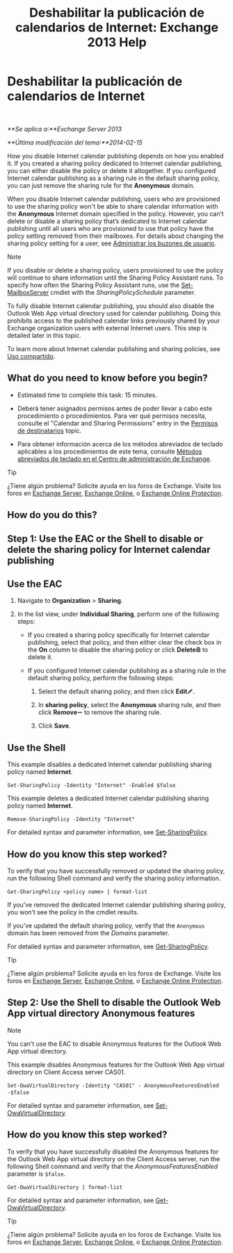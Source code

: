 ﻿---
title: 'Deshabilitar la publicación de calendarios de Internet: Exchange 2013 Help'
TOCTitle: Deshabilitar la publicación de calendarios de Internet
ms:assetid: f26dbf04-9dae-460f-a987-2ad3dfbc7b7e
ms:mtpsurl: https://technet.microsoft.com/es-es/library/JJ853047(v=EXCHG.150)
ms:contentKeyID: 50556909
ms.date: 05/22/2018
mtps_version: v=EXCHG.150
ms.translationtype: MT
---

# Deshabilitar la publicación de calendarios de Internet

 

_**Se aplica a:**Exchange Server 2013_

_**Última modificación del tema:**2014-02-15_

How you disable Internet calendar publishing depends on how you enabled it. If you created a sharing policy dedicated to Internet calendar publishing, you can either disable the policy or delete it altogether. If you configured Internet calendar publishing as a sharing rule in the default sharing policy, you can just remove the sharing rule for the **Anonymous** domain.

When you disable Internet calendar publishing, users who are provisioned to use the sharing policy won't be able to share calendar information with the **Anonymous** Internet domain specified in the policy. However, you can’t delete or disable a sharing policy that’s dedicated to Internet calendar publishing until all users who are provisioned to use that policy have the policy setting removed from their mailboxes. For details about changing the sharing policy setting for a user, see [Administrar los buzones de usuario](manage-user-mailboxes-exchange-2013-help.md).


> [!NOTE]
> If you disable or delete a sharing policy, users provisioned to use the policy will continue to share information until the Sharing Policy Assistant runs. To specify how often the Sharing Policy Assistant runs, use the <A href="https://technet.microsoft.com/es-es/library/aa998651(v=exchg.150)">Set-MailboxServer</A> cmdlet with the <EM>SharingPolicySchedule</EM> parameter.



To fully disable Internet calendar publishing, you should also disable the Outlook Web App virtual directory used for calendar publishing. Doing this prohibits access to the published calendar links previously shared by your Exchange organization users with external Internet users. This step is detailed later in this topic.

To learn more about Internet calendar publishing and sharing policies, see [Uso compartido](sharing-exchange-2013-help.md).

## What do you need to know before you begin?

  - Estimated time to complete this task: 15 minutes.

  - Deberá tener asignados permisos antes de poder llevar a cabo este procedimiento o procedimientos. Para ver qué permisos necesita, consulte el "Calendar and Sharing Permissions" entry in the [Permisos de destinatarios](recipients-permissions-exchange-2013-help.md) topic.

  - Para obtener información acerca de los métodos abreviados de teclado aplicables a los procedimientos de este tema, consulte [Métodos abreviados de teclado en el Centro de administración de Exchange](keyboard-shortcuts-in-the-exchange-admin-center-exchange-online-protection-help.md).


> [!TIP]
> ¿Tiene algún problema? Solicite ayuda en los foros de Exchange. Visite los foros en <A href="https://go.microsoft.com/fwlink/p/?linkid=60612">Exchange Server</A>, <A href="https://go.microsoft.com/fwlink/p/?linkid=267542">Exchange Online</A>, o <A href="https://go.microsoft.com/fwlink/p/?linkid=285351">Exchange Online Protection</A>.



## How do you do this?

## Step 1: Use the EAC or the Shell to disable or delete the sharing policy for Internet calendar publishing

## Use the EAC

1.  Navigate to **Organization** \> **Sharing**.

2.  In the list view, under **Individual Sharing**, perform one of the following steps:
    
      - If you created a sharing policy specifically for Internet calendar publishing, select that policy, and then either clear the check box in the **On** column to disable the sharing policy or click **Delete**![Eliminar icono](images/Dd979797.14f639f6-61e8-4418-bbfb-0db14de9d2f5(EXCHG.150).gif "Eliminar icono") to delete it.
    
      - If you configured Internet calendar publishing as a sharing rule in the default sharing policy, perform the following steps:
        
        1.  Select the default sharing policy, and then click **Edit**![Icono Editar](images/Bb124582.6f53ccb2-1f13-4c02-bea0-30690e6ea71d(EXCHG.150).gif "Icono Editar").
        
        2.  In **sharing policy**, select the **Anonymous** sharing rule, and then click **Remove**![Icono de quitar](images/JJ657492.479b6ced-8d64-4277-a725-f17fea202b28(EXCHG.150).gif "Icono de quitar") to remove the sharing rule.
        
        3.  Click **Save**.

## Use the Shell

This example disables a dedicated Internet calendar publishing sharing policy named **Internet**.

    Set-SharingPolicy -Identity "Internet" -Enabled $false

This example deletes a dedicated Internet calendar publishing sharing policy named **Internet**.

    Remove-SharingPolicy -Identity "Internet"

For detailed syntax and parameter information, see [Set-SharingPolicy](https://technet.microsoft.com/es-es/library/dd297931\(v=exchg.150\)).

## How do you know this step worked?

To verify that you have successfully removed or updated the sharing policy, run the following Shell command and verify the sharing policy information.

    Get-SharingPolicy <policy name> | format-list

If you’ve removed the dedicated Internet calendar publishing sharing policy, you won’t see the policy in the cmdlet results.

If you’ve updated the default sharing policy, verify that the `Anonymous` domain has been removed from the *Domains* parameter.

For detailed syntax and parameter information, see [Get-SharingPolicy](https://technet.microsoft.com/es-es/library/dd335081\(v=exchg.150\)).


> [!TIP]
> ¿Tiene algún problema? Solicite ayuda en los foros de Exchange. Visite los foros en <A href="https://go.microsoft.com/fwlink/p/?linkid=60612">Exchange Server</A>, <A href="https://go.microsoft.com/fwlink/p/?linkid=267542">Exchange Online</A>, o <A href="https://go.microsoft.com/fwlink/p/?linkid=285351">Exchange Online Protection</A>.



## Step 2: Use the Shell to disable the Outlook Web App virtual directory Anonymous features


> [!NOTE]
> You can't use the EAC to disable Anonymous features for the Outlook Web App virtual directory.



This example disables Anonymous features for the Outlook Web App virtual directory on Client Access server CAS01.

    Set-OwaVirtualDirectory -Identity "CAS01" - AnonymousFeaturesEnabled -$false

For detailed syntax and parameter information, see [Set-OwaVirtualDirectory](https://technet.microsoft.com/es-es/library/bb123515\(v=exchg.150\)).

## How do you know this step worked?

To verify that you have successfully disabled the Anonymous features for the Outlook Web App virtual directory on the Client Access server, run the following Shell command and verify that the *AnonymousFeaturesEnabled* parameter is `$false`.

    Get-OwaVirtualDirectory | format-list

For detailed syntax and parameter information, see [Get-OwaVirtualDirectory](https://technet.microsoft.com/es-es/library/aa998588\(v=exchg.150\)).


> [!TIP]
> ¿Tiene algún problema? Solicite ayuda en los foros de Exchange. Visite los foros en <A href="https://go.microsoft.com/fwlink/p/?linkid=60612">Exchange Server</A>, <A href="https://go.microsoft.com/fwlink/p/?linkid=267542">Exchange Online</A>, o <A href="https://go.microsoft.com/fwlink/p/?linkid=285351">Exchange Online Protection</A>.


